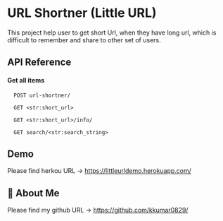 
# URL Shortner (Little URL)

This project help user to get short Url, when they have long url, which is difficult to remember and share to other set of users.


## API Reference

#### Get all items

```http
  POST url-shortner/

```
```http
  GET <str:short_url>
```
```http
  GET <str:short_url>/info/
```
```http
  GET search/<str:search_string>
```

## Demo

Please find herkou URL -> https://littleurldemo.herokuapp.com/


## 🚀 About Me
Please find my github URL -> https://github.com/kkumar0829/

